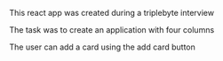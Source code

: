 This react app was created during a triplebyte interview

The task was to create an application with four columns

The user can add a card using the add card button